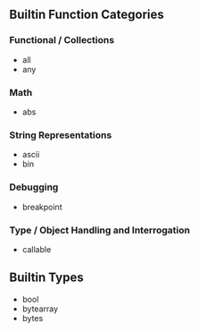 
## Builtin Function Categories

### Functional / Collections

* all
* any

### Math

* abs


### String Representations

* ascii
* bin

### Debugging

* breakpoint

### Type / Object Handling and Interrogation

* callable


## Builtin Types

* bool
* bytearray
* bytes
 
 
 